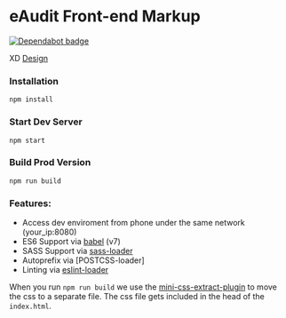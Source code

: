 # eAudit Front-end Markup

[![Dependabot badge](https://flat.badgen.net/dependabot/wbkd/webpack-starter?icon=dependabot)](https://dependabot.com/)

XD [Design](https://xd.adobe.com/view/7a60102c-d926-4d15-942a-59bb091f13d8-2f33)

### Installation

```
npm install
```

### Start Dev Server

```
npm start
```

### Build Prod Version

```
npm run build
```

### Features:

- Access dev enviroment from phone under the same network (your_ip:8080)
- ES6 Support via [babel](https://babeljs.io/) (v7)
- SASS Support via [sass-loader](https://github.com/jtangelder/sass-loader)
- Autoprefix via [POSTCSS-loader]
- Linting via [eslint-loader](https://github.com/MoOx/eslint-loader)

When you run `npm run build` we use the [mini-css-extract-plugin](https://github.com/webpack-contrib/mini-css-extract-plugin) to move the css to a separate file. The css file gets included in the head of the `index.html`.
